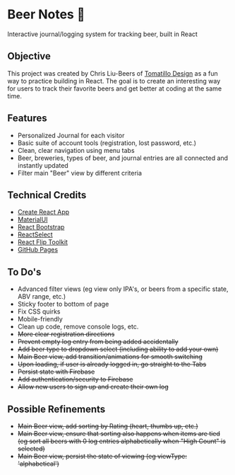 # Beer Notes 🍺

Interactive journal/logging system for tracking beer, built in React

## Objective

This project was created by Chris Liu-Beers of [Tomatillo Design](http://www.tomatillodesign.com) as a fun way to practice building in React. The goal is to create an interesting way for users to track their favorite beers and get better at coding at the same time.

## Features

- Personalized Journal for each visitor
- Basic suite of account tools (registration, lost password, etc.)
- Clean, clear navigation using menu tabs
- Beer, breweries, types of beer, and journal entries are all connected and instantly updated
- Filter main "Beer" view by different criteria

## Technical Credits

- [Create React App](https://github.com/facebook/create-react-app)
- [MaterialUI](https://material-ui.com/)
- [React Bootstrap](https://react-bootstrap.github.io/)
- [ReactSelect](https://react-select.com/home)
- [React Flip Toolkit](https://github.com/aholachek/react-flip-toolkit)
- [GitHub Pages](https://github.com/gitname/react-gh-pages)

## To Do's

- Advanced filter views (eg view only IPA's, or beers from a specific state, ABV range, etc.)
- Sticky footer to bottom of page
- Fix CSS quirks
- Mobile-friendly
- Clean up code, remove console logs, etc.
- ~~More clear registration directions~~
- ~~Prevent empty log entry from being added accidentally~~
- ~~Add beer type to dropdown select (including ability to add your own)~~
- ~~Main Beer view, add transition/animations for smooth switching~~
- ~~Upon loading, if user is already logged in, go straight to the Tabs~~
- ~~Persist state with Firebase~~
- ~~Add authentication/security to Firebase~~
- ~~Allow new users to sign up and create their own log~~

## Possible Refinements

- ~~Main Beer view, add sorting by Rating (heart, thumbs up, etc.)~~
- ~~Main Beer view, ensure that sorting also happens when items are tied (eg sort all beers with 0 log entries alphabetically when "High Count" is selected)~~
- ~~Main Beer view, persist the state of viewing (eg viewType: 'alphabetical')~~
